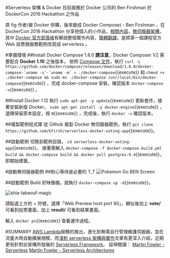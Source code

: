 #Serverless 架構 & Docker
目前服務於 Docker 公司的 Ben Firshman 於 DockerCon 2016 Hackathon 之作品

原 fig 作者(被 Docker 併購，後來變成 Docker Compose) - Ben Firshman ，在 DockerCon 2016 Hackathon 分享他個人的小作品，[相關內容](https://github.com/bfirsh/serverless-docker)，[無伺服器架構](https://read01.com/RRQMLQ.html)，其中 [Docker 官方部落格](https://blog.docker.com/2016/06/building-serverless-apps-with-docker/)有解說整個實作內容，[簡體翻譯](https://linux.cn/article-7525-1.html)。是將第一個課程官方 Web 投票微服務範例改寫成 serverless 。

#準備環境
##Install Docker Compose 1.8.0
**請注意**，Docker Composer V2 需要配合 **Docker 1.10** 之後版本，
依照 [Compose 文件](https://github.com/docker/compose/releases)，執行 ```curl -L https://github.com/docker/compose/releases/download/1.8.0/docker-compose-`uname -s`-`uname -m` > ./docker-compose```{{execute}} 
和 `chmod +x ./docker-compose && sudo mv ./docker-compose /usr/local/bin/docker-compose`{{execute}} 
，完成 docker-compose 安裝，確認版本 `docker-compose -v`{{execute}} 。

##Install Docker 1.12
執行 `sudo apt-get -y update`{{execute}} 
更新套件，接著安裝新版 Docker， `sudo apt-get install -y docker-engine`{{execute}} 
，選擇保留原本設定，按 `N`{{execute}} ，完成後，執行 `docker -v` 確認版本。

##複製範例程式庫
從 Github 複製 Docker 無伺服器範例，執行 `git clone https://github.com/bfirsh/serverless-docker-voting-app`{{execute}}。

##啟動範例
切換到範例目錄， `cd serverless-docker-voting-app`{{execute}}，
接著需輸入 `docker-compose -f docker-compose.build.yml build && docker-compose build && docker pull postgres:9.4`{{execute}}，即開始建置。

#啟動無伺服器範例
##耐心等待是必要的 T_T
![Pokemon Go BEN Screen](https://cloud.githubusercontent.com/assets/664465/17803186/6b435504-6627-11e6-8694-4291bafb03c3.PNG)

##啟動範例
Build 好映像檔，就執行 `docker-compose up -d`{{execute}}。

![shia-labeouf-magic](https://cloud.githubusercontent.com/assets/664465/17802850/3e967362-6625-11e6-9214-703da1bc1826.gif)

請點選上方的 + 符號，選擇「Web Preview host port 80」，網址後加上 **vote/** 可看到投票畫面，加上 **result/** 可看到結果畫面。

輸入 `docker ps`{{execute}} 查看運作過程。

#SUMMARY
[AWS Lambda](http://www.ithome.com.tw/news/93920)服務的推出，進化到無需自行管理維護伺服器，並在流量大時自動擴展規模，而[淺析 serverless 架構與實作](http://abalone0204.github.io/2016/05/22/serverless-simple-crud/)文章有更深入介紹，近期更有針對此架構所發展的 [Serverless Framework](http://serverless.com/
)。
延伸閱讀：
[Martin Fowler - Serverless](http://martinfowler.com/bliki/Serverless.html)
[Martin Fowler - Serverless Architectures](http://martinfowler.com/articles/serverless.html)
